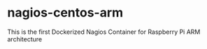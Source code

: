 # nagios-centos-arm
This is the first Dockerized Nagios Container for Raspberry Pi ARM architecture
